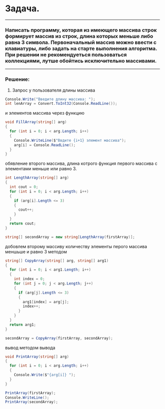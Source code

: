  # Задача.
---
 ### Написать программу, которая из имеющего массива строк формирует массив из строк, длина которых меньше либо равна 3 символа. Первоначальный массив можно ввести с клавиатуры, либо задать на старте выполнения алгоритма. При решении не рекомендуеться пользоваться коллекциями, лутше обойтись исключительно массивами. 
---
 ### Решение:
 1. Запрос у пользователя длины массива
 
 ```C#
 Console.Write("Введите длину массива: ");
int lenArray = Convert.ToInt32(Console.ReadLine());

 ```
 и элементов массива через функцию 
```C#
void FillArray(string[] arg)
{
  for (int i = 0; i < arg.Length; i++)
  { 
    Console.WriteLine($"Ввдите {i+1} элемент массива");
    arg[i] = Console.ReadLine();
  }
}
```
обявление второго массива, длина котрого функция первого массива с элементами меньше или равно 3. 
```C#
int LengthArray(string[] arg)
{
  int cout = 0;
  for (int i = 0; i < arg.Length; i++)
  {
    if (arg[i].Length <= 3)
    {
      cout++;
    }
  }
  return cout;
}
```
```C#
string[] secondArray = new string[LengthArray(firstArray)];
```
добовлем второму массиву количеству элементы перого массива меншьше и равно 3 методом
```C#
string[] CopyArray(string[] arg, string[] arg1)
{
  for (int i = 0; i < arg1.Length; i++)
  {
    int index = 0;
    for (int j = 0; j < arg.Length; j++)
    {
      if (arg[j].Length <= 3)
      {
        arg1[index] = arg[j];
        index++;
      }
    }
  }
  return arg1;
}
```
```C#
secondArray = CopyArray(firstArray, secondArray);
``` 
вывод методом вывода
```C#
void PrintArray(string[] arg)
{
  for (int i = 0; i < arg.Length; i++)
  {
    Console.Write($"{arg[i]} ");
  }
}
```
```C#
PrintArray(firstArray);
Console.WriteLine();
PrintArray(secondArray);
```